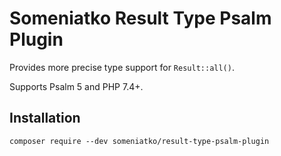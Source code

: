 # Someniatko Result Type Psalm Plugin

Provides more precise type support for `Result::all()`.

Supports Psalm 5 and PHP 7.4+.

## Installation

```
composer require --dev someniatko/result-type-psalm-plugin
```
